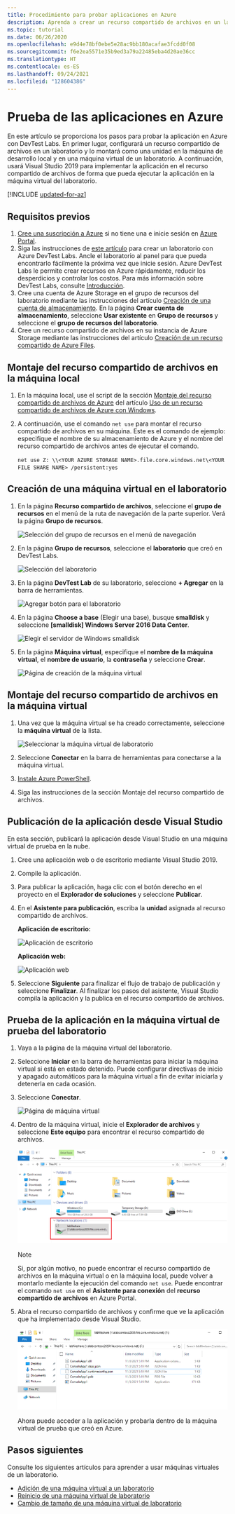 ```yaml
---
title: Procedimiento para probar aplicaciones en Azure
description: Aprenda a crear un recurso compartido de archivos en un laboratorio y montarlo en su máquina local y en una máquina virtual del laboratorio para, a continuación, implementar aplicaciones web o de escritorio en el recurso compartido de archivos y probarlas.
ms.topic: tutorial
ms.date: 06/26/2020
ms.openlocfilehash: e9d4e78bf0ebe5e28ac9bb180acafae3fcdd0f08
ms.sourcegitcommit: f6e2ea5571e35b9ed3a79a22485eba4d20ae36cc
ms.translationtype: HT
ms.contentlocale: es-ES
ms.lasthandoff: 09/24/2021
ms.locfileid: "128604386"
---
```

# <a name="test-your-app-in-azure"></a>Prueba de las aplicaciones en Azure 
En este artículo se proporciona los pasos para probar la aplicación en Azure con DevTest Labs. En primer lugar, configurará un recurso compartido de archivos en un laboratorio y lo montará como una unidad en la máquina de desarrollo local y en una máquina virtual de un laboratorio. A continuación, usará Visual Studio 2019 para implementar la aplicación en el recurso compartido de archivos de forma que pueda ejecutar la aplicación en la máquina virtual del laboratorio.  

[!INCLUDE [updated-for-az](../../includes/updated-for-az.md)]

## <a name="prerequisites"></a>Requisitos previos 
1. [Cree una suscripción a Azure](https://azure.microsoft.com/free/) si no tiene una e inicie sesión en [Azure Portal](https://portal.azure.com).
2. Siga las instrucciones de [este artículo](devtest-lab-create-lab.md) para crear un laboratorio con Azure DevTest Labs. Ancle el laboratorio al panel para que pueda encontrarlo fácilmente la próxima vez que inicie sesión. Azure DevTest Labs le permite crear recursos en Azure rápidamente, reducir los desperdicios y controlar los costos. Para más información sobre DevTest Labs, consulte [Introducción](devtest-lab-overview.md). 
3. Cree una cuenta de Azure Storage en el grupo de recursos del laboratorio mediante las instrucciones del artículo [Creación de una cuenta de almacenamiento](../storage/common/storage-account-create.md). En la página **Crear cuenta de almacenamiento**, seleccione **Usar existente** en **Grupo de recursos** y seleccione el **grupo de recursos del laboratorio**. 
4. Cree un recurso compartido de archivos en su instancia de Azure Storage mediante las instrucciones del artículo [Creación de un recurso compartido de Azure Files](../storage/files/storage-how-to-create-file-share.md). 

## <a name="mount-the-file-share-on-your-local-machine"></a>Montaje del recurso compartido de archivos en la máquina local
1. En la máquina local, use el script de la sección [Montaje del recurso compartido de archivos de Azure](../storage/files/storage-how-to-use-files-windows.md#mount-the-azure-file-share) del artículo [Uso de un recurso compartido de archivos de Azure con Windows](../storage/files/storage-how-to-use-files-windows.md). 
2. A continuación, use el comando `net use` para montar el recurso compartido de archivos en su máquina. Este es el comando de ejemplo: especifique el nombre de su almacenamiento de Azure y el nombre del recurso compartido de archivos antes de ejecutar el comando. 

    `net use Z: \\<YOUR AZURE STORAGE NAME>.file.core.windows.net\<YOUR FILE SHARE NAME> /persistent:yes`

## <a name="create-a-vm-in-the-lab"></a>Creación de una máquina virtual en el laboratorio
1. En la página **Recurso compartido de archivos**, seleccione el **grupo de recursos** en el menú de la ruta de navegación de la parte superior. Verá la página **Grupo de recursos**. 
    
    ![Selección del grupo de recursos en el menú de navegación](media/test-app-in-azure/select-resource-group-bread-crump.png)
2. En la página **Grupo de recursos**, seleccione el **laboratorio** que creó en DevTest Labs.

    ![Selección del laboratorio](media/test-app-in-azure/select-devtest-lab-in-resource-group.png)
3. En la página **DevTest Lab** de su laboratorio, seleccione **+ Agregar** en la barra de herramientas. 

    ![Agregar botón para el laboratorio](media/test-app-in-azure/add-button-in-lab.png)
4. En la página **Choose a base** (Elegir una base), busque **smalldisk** y seleccione **[smalldisk] Windows Server 2016 Data Center**. 

    ![Elegir el servidor de Windows smalldisk](media/test-app-in-azure/choose-small-disk-windows-server.png)
5. En la página **Máquina virtual**, especifique el **nombre de la máquina virtual**, el **nombre de usuario**, la **contraseña** y seleccione **Crear**.    
    
    ![Página de creación de la máquina virtual](media/test-app-in-azure/create-virtual-machine-page.png)    

## <a name="mount-the-file-share-on-your-vm"></a>Montaje del recurso compartido de archivos en la máquina virtual
1. Una vez que la máquina virtual se ha creado correctamente, seleccione la **máquina virtual** de la lista.    

    ![Seleccionar la máquina virtual de laboratorio](media/test-app-in-azure/select-lab-vm.png)
2. Seleccione **Conectar** en la barra de herramientas para conectarse a la máquina virtual. 
3. [Instale Azure PowerShell](/powershell/azure/install-az-ps).
4. Siga las instrucciones de la sección Montaje del recurso compartido de archivos. 

## <a name="publish-your-app-from-visual-studio"></a>Publicación de la aplicación desde Visual Studio
En esta sección, publicará la aplicación desde Visual Studio en una máquina virtual de prueba en la nube.

1. Cree una aplicación web o de escritorio mediante Visual Studio 2019.
2. Compile la aplicación.
3. Para publicar la aplicación, haga clic con el botón derecho en el proyecto en el **Explorador de soluciones** y seleccione **Publicar**. 
4. En el **Asistente para publicación**, escriba la **unidad** asignada al recurso compartido de archivos.

    **Aplicación de escritorio:**

    ![Aplicación de escritorio](media/test-app-in-azure/desktop-app.png)

    **Aplicación web:**

    ![Aplicación web](media/test-app-in-azure/web-app.png)

1. Seleccione **Siguiente** para finalizar el flujo de trabajo de publicación y seleccione **Finalizar**. Al finalizar los pasos del asistente, Visual Studio compila la aplicación y la publica en el recurso compartido de archivos. 


## <a name="test-the-app-on-your-test-vm-in-the-lab"></a>Prueba de la aplicación en la máquina virtual de prueba del laboratorio

1. Vaya a la página de la máquina virtual del laboratorio. 
2. Seleccione **Iniciar** en la barra de herramientas para iniciar la máquina virtual si está en estado detenido. Puede configurar directivas de inicio y apagado automáticos para la máquina virtual a fin de evitar iniciarla y detenerla en cada ocasión. 
3. Seleccione **Conectar**.

    ![Página de máquina virtual](media/test-app-in-azure/virtual-machine-page.png)
4. Dentro de la máquina virtual, inicie el **Explorador de archivos** y seleccione **Este equipo** para encontrar el recurso compartido de archivos.

    ![Buscar el recurso compartido en la máquina virtual](media/test-app-in-azure/find-share-on-vm.png)

    > [!NOTE]
    > Si, por algún motivo, no puede encontrar el recurso compartido de archivos en la máquina virtual o en la máquina local, puede volver a montarlo mediante la ejecución del comando `net use`. Puede encontrar el comando `net use` en el **Asistente para conexión** del **recurso compartido de archivos** en Azure Portal.
1. Abra el recurso compartido de archivos y confirme que ve la aplicación que ha implementado desde Visual Studio. 

    ![Abrir el recurso compartido en la máquina virtual](media/test-app-in-azure/open-file-share.png)

    Ahora puede acceder a la aplicación y probarla dentro de la máquina virtual de prueba que creó en Azure.

## <a name="next-steps"></a>Pasos siguientes
Consulte los siguientes artículos para aprender a usar máquinas virtuales de un laboratorio. 

- [Adición de una máquina virtual a un laboratorio](devtest-lab-add-vm.md)
- [Reinicio de una máquina virtual de laboratorio](devtest-lab-restart-vm.md)
- [Cambio de tamaño de una máquina virtual de laboratorio](devtest-lab-resize-vm.md)
